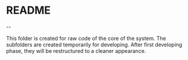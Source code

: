 # README

--

This folder is created for raw code of the core of the system. The subfolders are created temporarily for developing. After first developing phase, they will be restructured to a cleaner appearance.